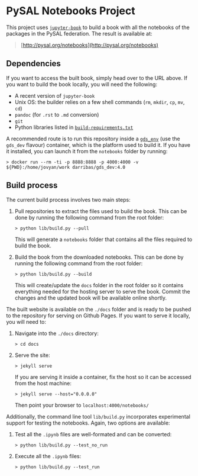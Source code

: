 # PySAL Notebooks Project

This project uses [`jupyter-book`](https://github.com/choldgraf/jupyter-book)
to build a book with all the notebooks of the packages in the PySAL
federation. The result is available at:

> [http://pysal.org/notebooks](http://pysal.org/notebooks)

## Dependencies

If you want to access the built book, simply head over to the URL above. If
you want to build the book locally, you will need the following:

* A recent version of `jupyter-book`
* Unix OS: the builder relies on a few shell commands (`rm`, `mkdir`, `cp`, `mv`, `cd`)
* `pandoc` (for `.rst` to `.md` conversion)
* `git`
* Python libraries listed in [`build-requirements.txt`](lib/jupyter-book-master/build-requirements.txt)

A recommended route is to run this repository inside a [`gds_env`](https://github.com/darribas/gds_env) 
(use the `gds_dev` flavour) container, which is the platform used to build it. If you have it installed,
you can launch it from the `notebooks` folder by running:

```
> docker run --rm -ti -p 8888:8888 -p 4000:4000 -v ${PWD}:/home/jovyan/work darribas/gds_dev:4.0
```

## Build process

The current build process involves two main steps:

1. Pull repositories to extract the files used to build the book. This can be
   done by running the following command from the root folder:

   `> python lib/build.py --pull`

   This will generate a `notebooks` folder that contains all the files
   required to build the book.
1. Build the book from the downloaded notebooks. This can be  done by running
   the following command from the root folder:

   `> python lib/build.py --build`

   This will create/update the `docs` folder in the root folder so it contains
   everything needed for the hosting server to serve the book. Commit the
   changes and the updated book will be available online shortly.
   
The built website is available on the `./docs` folder and is ready to be pushed to the repository 
for serving on Github Pages. If you want to serve it locally, you will need to:

1. Navigate into the `./docs` directory:

    `> cd docs`
    
1. Serve the site:

    `> jekyll serve`
    
    If you are serving it inside a container, fix the host so it can be accessed from the host machine:

    `> jekyll serve --host="0.0.0.0"`
    
    Then point your browser to `localhost:4000/notebooks/`
        
Additionally, the command line tool `lib/build.py` incorporates experimental support for testing
the notebooks. Again, two options are available:

1. Test all the `.ipynb` files are well-formated and can be converted:

    `> python lib/build.py --test_no_run`

1. Execute all the `.ipynb` files:

    `> python lib/build.py --test_run`



